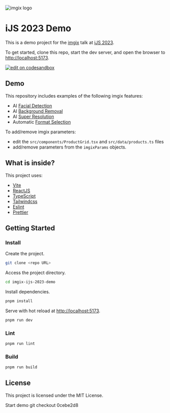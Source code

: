 <!-- ix-docs-ignore -->

![imgix logo](https://assets.imgix.net/sdk-imgix-logo.svg)

<!-- /ix-docs-ignore -->

# iJS 2023 Demo

This is a demo project for the [imgix](https://www.imgix.com) talk at [iJS 2023](https://javascript-conference.com/).

To get started, clone this repo, start the dev server, and open the browser to <http://localhost:5173>.

[![edit on codesandbox](https://codesandbox.io/static/img/play-codesandbox.svg)](https://codesandbox.io/p/github/imgix/ijs-23-demo/main?layout=%257B%2522sidebarPanel%2522%253A%2522EXPLORER%2522%252C%2522rootPanelGroup%2522%253A%257B%2522direction%2522%253A%2522horizontal%2522%252C%2522contentType%2522%253A%2522UNKNOWN%2522%252C%2522type%2522%253A%2522PANEL_GROUP%2522%252C%2522id%2522%253A%2522ROOT_LAYOUT%2522%252C%2522panels%2522%253A%255B%257B%2522type%2522%253A%2522PANEL_GROUP%2522%252C%2522contentType%2522%253A%2522UNKNOWN%2522%252C%2522direction%2522%253A%2522vertical%2522%252C%2522id%2522%253A%2522clmz297oc00ht3b6edo7dbltb%2522%252C%2522sizes%2522%253A%255B100%252C0%255D%252C%2522panels%2522%253A%255B%257B%2522type%2522%253A%2522PANEL_GROUP%2522%252C%2522contentType%2522%253A%2522EDITOR%2522%252C%2522direction%2522%253A%2522horizontal%2522%252C%2522id%2522%253A%2522EDITOR%2522%252C%2522panels%2522%253A%255B%257B%2522type%2522%253A%2522PANEL%2522%252C%2522contentType%2522%253A%2522EDITOR%2522%252C%2522id%2522%253A%2522clmz297oc00hq3b6e8iwlq7e7%2522%257D%255D%252C%2522sizes%2522%253A%255B100%255D%257D%252C%257B%2522type%2522%253A%2522PANEL_GROUP%2522%252C%2522contentType%2522%253A%2522SHELLS%2522%252C%2522direction%2522%253A%2522horizontal%2522%252C%2522id%2522%253A%2522SHELLS%2522%252C%2522panels%2522%253A%255B%257B%2522type%2522%253A%2522PANEL%2522%252C%2522contentType%2522%253A%2522SHELLS%2522%252C%2522id%2522%253A%2522clmz297oc00hs3b6elpm8qq4s%2522%257D%255D%252C%2522sizes%2522%253A%255B100%255D%257D%255D%257D%252C%257B%2522type%2522%253A%2522PANEL_GROUP%2522%252C%2522contentType%2522%253A%2522DEVTOOLS%2522%252C%2522direction%2522%253A%2522vertical%2522%252C%2522id%2522%253A%2522DEVTOOLS%2522%252C%2522panels%2522%253A%255B%257B%2522type%2522%253A%2522PANEL%2522%252C%2522contentType%2522%253A%2522DEVTOOLS%2522%252C%2522id%2522%253A%2522clmz297oc00hr3b6e0qkxtp4z%2522%257D%255D%252C%2522sizes%2522%253A%255B100%255D%257D%255D%252C%2522sizes%2522%253A%255B53.0891965273355%252C46.9108034726645%255D%257D%252C%2522tabbedPanels%2522%253A%257B%2522clmz297oc00hq3b6e8iwlq7e7%2522%253A%257B%2522id%2522%253A%2522clmz297oc00hq3b6e8iwlq7e7%2522%252C%2522tabs%2522%253A%255B%257B%2522id%2522%253A%2522clmz27mv400023b6edaz9gh92%2522%252C%2522mode%2522%253A%2522permanent%2522%252C%2522type%2522%253A%2522FILE%2522%252C%2522filepath%2522%253A%2522%252FREADME.md%2522%257D%252C%257B%2522type%2522%253A%2522FILE%2522%252C%2522filepath%2522%253A%2522%252Fsrc%252Fcomponents%252FProductGrid.tsx%2522%252C%2522id%2522%253A%2522clmz2aij600p03b6eglm6h8iy%2522%252C%2522mode%2522%253A%2522permanent%2522%252C%2522state%2522%253A%2522IDLE%2522%257D%252C%257B%2522type%2522%253A%2522FILE%2522%252C%2522filepath%2522%253A%2522%252Fsrc%252Fdata%252Fproducts.ts%2522%252C%2522id%2522%253A%2522clmz2am2o00si3b6ep71cmgk0%2522%252C%2522mode%2522%253A%2522permanent%2522%252C%2522state%2522%253A%2522IDLE%2522%257D%255D%252C%2522activeTabId%2522%253A%2522clmz27mv400023b6edaz9gh92%2522%257D%252C%2522clmz297oc00hr3b6e0qkxtp4z%2522%253A%257B%2522tabs%2522%253A%255B%257B%2522type%2522%253A%2522TASK_PORT%2522%252C%2522taskId%2522%253A%2522dev%2522%252C%2522port%2522%253A5173%252C%2522id%2522%253A%2522clmz2843e007v3b6e6lpca4gy%2522%252C%2522mode%2522%253A%2522permanent%2522%252C%2522path%2522%253A%2522%252F%2522%257D%255D%252C%2522id%2522%253A%2522clmz297oc00hr3b6e0qkxtp4z%2522%252C%2522activeTabId%2522%253A%2522clmz2843e007v3b6e6lpca4gy%2522%257D%252C%2522clmz297oc00hs3b6elpm8qq4s%2522%253A%257B%2522tabs%2522%253A%255B%257B%2522id%2522%253A%2522clmz27mv400043b6efwi1je1a%2522%252C%2522mode%2522%253A%2522permanent%2522%252C%2522type%2522%253A%2522TERMINAL%2522%252C%2522shellId%2522%253A%2522clmz27n0r000se5iidylu215i%2522%257D%252C%257B%2522type%2522%253A%2522TASK_LOG%2522%252C%2522taskId%2522%253A%2522dev%2522%252C%2522id%2522%253A%2522clmz281ka006i3b6edfkhbm8a%2522%252C%2522mode%2522%253A%2522permanent%2522%257D%255D%252C%2522id%2522%253A%2522clmz297oc00hs3b6elpm8qq4s%2522%252C%2522activeTabId%2522%253A%2522clmz27mv400043b6efwi1je1a%2522%257D%257D%252C%2522showDevtools%2522%253Atrue%252C%2522showShells%2522%253Afalse%252C%2522showSidebar%2522%253Afalse%252C%2522sidebarPanelSize%2522%253A0%257D)

## Demo
This repository includes examples of the following imgix features:

- AI [Facial Detection](https://docs.imgix.com/apis/rendering/face-detection)
- AI [Background Removal](https://docs.imgix.com/apis/rendering/background-removal/bg-remove)
- AI [Super Resolution](https://docs.imgix.com/apis/rendering/super-resolution/upscale)
- Automatic [Format Selection](https://docs.imgix.com/apis/rendering/auto/auto)

To add/remove imgix parameters:
- edit the `src/components/ProductGrid.tsx` and `src/data/products.ts` files
- add/remove parameters from the `imgixParams` objects.

## What is inside?

This project uses:

- [Vite](https://vitejs.dev)
- [ReactJS](https://reactjs.org)
- [TypeScript](https://www.typescriptlang.org)
- [Tailwindcss](https://tailwindcss.com)
- [Eslint](https://eslint.org)
- [Prettier](https://prettier.io)

## Getting Started

### Install

Create the project.

```bash
git clone <repo URL>
```

Access the project directory.

```bash
cd imgix-ijs-2023-demo
```

Install dependencies.

```bash
pnpm install
```

Serve with hot reload at <http://localhost:5173>.

```bash
pnpm run dev
```

### Lint

```bash
pnpm run lint
```

### Build

```bash
pnpm run build
```

## License

This project is licensed under the MIT License.

Start demo 
git checkout 0cebe2d8

